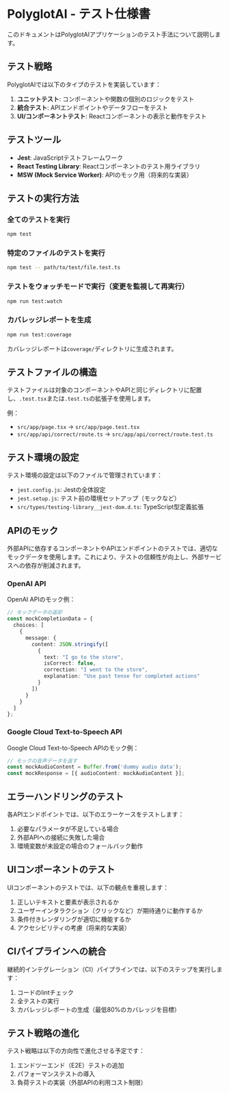 # PolyglotAI - テスト仕様書

このドキュメントはPolyglotAIアプリケーションのテスト手法について説明します。

## テスト戦略

PolyglotAIでは以下のタイプのテストを実装しています：

1. **ユニットテスト**: コンポーネントや関数の個別のロジックをテスト
2. **統合テスト**: APIエンドポイントやデータフローをテスト
3. **UI/コンポーネントテスト**: Reactコンポーネントの表示と動作をテスト

## テストツール

- **Jest**: JavaScriptテストフレームワーク
- **React Testing Library**: Reactコンポーネントのテスト用ライブラリ
- **MSW (Mock Service Worker)**: APIのモック用（将来的な実装）

## テストの実行方法

### 全てのテストを実行

```bash
npm test
```

### 特定のファイルのテストを実行

```bash
npm test -- path/to/test/file.test.ts
```

### テストをウォッチモードで実行（変更を監視して再実行）

```bash
npm run test:watch
```

### カバレッジレポートを生成

```bash
npm run test:coverage
```

カバレッジレポートは`coverage/`ディレクトリに生成されます。

## テストファイルの構造

テストファイルは対象のコンポーネントやAPIと同じディレクトリに配置し、`.test.tsx`または`.test.ts`の拡張子を使用します。

例：
- `src/app/page.tsx` → `src/app/page.test.tsx`
- `src/app/api/correct/route.ts` → `src/app/api/correct/route.test.ts`

## テスト環境の設定

テスト環境の設定は以下のファイルで管理されています：

- `jest.config.js`: Jestの全体設定
- `jest.setup.js`: テスト前の環境セットアップ（モックなど）
- `src/types/testing-library__jest-dom.d.ts`: TypeScript型定義拡張

## APIのモック

外部APIに依存するコンポーネントやAPIエンドポイントのテストでは、適切なモックデータを使用します。これにより、テストの信頼性が向上し、外部サービスへの依存が削減されます。

### OpenAI API

OpenAI APIのモック例：

```typescript
// モックデータの返却
const mockCompletionData = {
  choices: [
    {
      message: {
        content: JSON.stringify([
          {
            text: "I go to the store",
            isCorrect: false,
            correction: "I went to the store",
            explanation: "Use past tense for completed actions"
          }
        ])
      }
    }
  ]
};
```

### Google Cloud Text-to-Speech API

Google Cloud Text-to-Speech APIのモック例：

```typescript
// モックの音声データを返す
const mockAudioContent = Buffer.from('dummy audio data');
const mockResponse = [{ audioContent: mockAudioContent }];
```

## エラーハンドリングのテスト

各APIエンドポイントでは、以下のエラーケースをテストします：

1. 必要なパラメータが不足している場合
2. 外部APIへの接続に失敗した場合
3. 環境変数が未設定の場合のフォールバック動作

## UIコンポーネントのテスト

UIコンポーネントのテストでは、以下の観点を重視します：

1. 正しいテキストと要素が表示されるか
2. ユーザーインタラクション（クリックなど）が期待通りに動作するか
3. 条件付きレンダリングが適切に機能するか
4. アクセシビリティの考慮（将来的な実装）

## CIパイプラインへの統合

継続的インテグレーション（CI）パイプラインでは、以下のステップを実行します：

1. コードのlintチェック
2. 全テストの実行
3. カバレッジレポートの生成（最低80%のカバレッジを目標）

## テスト戦略の進化

テスト戦略は以下の方向性で進化させる予定です：

1. エンドツーエンド（E2E）テストの追加
2. パフォーマンステストの導入
3. 負荷テストの実装（外部APIの利用コスト制限） 
